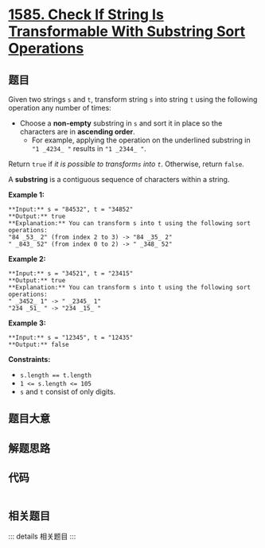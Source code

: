 # [1585. Check If String Is Transformable With Substring Sort Operations](https://leetcode.com/problems/check-if-string-is-transformable-with-substring-sort-operations)

## 题目

Given two strings `s` and `t`, transform string `s` into string `t` using the
following operation any number of times:

  * Choose a **non-empty** substring in `s` and sort it in place so the characters are in **ascending order**. 
    * For example, applying the operation on the underlined substring in `"1 _4234_ "` results in `"1 _2344_ "`.

Return `true` if _it is possible to transform`s` into `t`_. Otherwise, return
`false`.

A **substring** is a contiguous sequence of characters within a string.



**Example 1:**

    
    
    **Input:** s = "84532", t = "34852"
    **Output:** true
    **Explanation:** You can transform s into t using the following sort operations:
    "84 _53_ 2" (from index 2 to 3) -> "84 _35_ 2"
    " _843_ 52" (from index 0 to 2) -> " _348_ 52"
    

**Example 2:**

    
    
    **Input:** s = "34521", t = "23415"
    **Output:** true
    **Explanation:** You can transform s into t using the following sort operations:
    " _3452_ 1" -> " _2345_ 1"
    "234 _51_ " -> "234 _15_ "
    

**Example 3:**

    
    
    **Input:** s = "12345", t = "12435"
    **Output:** false
    



**Constraints:**

  * `s.length == t.length`
  * `1 <= s.length <= 105`
  * `s` and `t` consist of only digits.


## 题目大意

## 解题思路

## 代码

```javascript

```

## 相关题目

::: details 相关题目
:::
